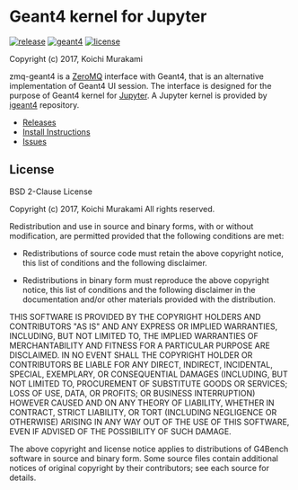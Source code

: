 # Geant4 kernel for Jupyter

[![release](https://img.shields.io/github/release/koichi-murakami/zmq-geant4.svg)](https://github.com/koichi-murakami/zmq-geant4/releases)
[![geant4](https://img.shields.io/badge/geant4-10.3-green.svg?style=flat-square)](http://www.geant4.org/)
[![license](https://img.shields.io/github/license/koichi-murakami/zmq-geant4.svg)](LICENSE)

Copyright (c) 2017, Koichi Murakami

zmq-geant4 is a [ZeroMQ](http://zeromq.org/) interface with Geant4,
that is an alternative implementation of Geant4 UI session.
The interface is designed for the purpose of Geant4 kernel
for [Jupyter](http://jupyter.org/).
A Jupyter kernel is provided by
[igeant4](https://github.com/koichi-murakami/igeant4) repository.

* [Releases](https://github.com/koichi-murakami/zmq-geant4/releases)
* [Install Instructions](https://github.com/koichi-murakami/zmq-geant4/wiki/Installation)
* [Issues](https://github.com/koichi-murakami/zmq-geant4/issues)

## License
BSD 2-Clause License

Copyright (c) 2017, Koichi Murakami
All rights reserved.

Redistribution and use in source and binary forms, with or without
modification, are permitted provided that the following conditions are met:

* Redistributions of source code must retain the above copyright notice, this
  list of conditions and the following disclaimer.

* Redistributions in binary form must reproduce the above copyright notice,
  this list of conditions and the following disclaimer in the documentation
  and/or other materials provided with the distribution.

THIS SOFTWARE IS PROVIDED BY THE COPYRIGHT HOLDERS AND CONTRIBUTORS "AS IS"
AND ANY EXPRESS OR IMPLIED WARRANTIES, INCLUDING, BUT NOT LIMITED TO, THE
IMPLIED WARRANTIES OF MERCHANTABILITY AND FITNESS FOR A PARTICULAR PURPOSE ARE
DISCLAIMED. IN NO EVENT SHALL THE COPYRIGHT HOLDER OR CONTRIBUTORS BE LIABLE
FOR ANY DIRECT, INDIRECT, INCIDENTAL, SPECIAL, EXEMPLARY, OR CONSEQUENTIAL
DAMAGES (INCLUDING, BUT NOT LIMITED TO, PROCUREMENT OF SUBSTITUTE GOODS OR
SERVICES; LOSS OF USE, DATA, OR PROFITS; OR BUSINESS INTERRUPTION) HOWEVER
CAUSED AND ON ANY THEORY OF LIABILITY, WHETHER IN CONTRACT, STRICT LIABILITY,
OR TORT (INCLUDING NEGLIGENCE OR OTHERWISE) ARISING IN ANY WAY OUT OF THE USE
OF THIS SOFTWARE, EVEN IF ADVISED OF THE POSSIBILITY OF SUCH DAMAGE.

The above copyright and license notice applies to distributions of
G4Bench software in source and binary form.  Some source files contain
additional notices of original copyright by their contributors;
see each source for details.
